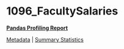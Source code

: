 # 1096_FacultySalaries

[**Pandas Profiling Report**](https://epistasislab.github.io/pmlb/profile/1096_FacultySalaries.html)

[Metadata](metadata.yaml) | [Summary Statistics](summary_stats.tsv)

